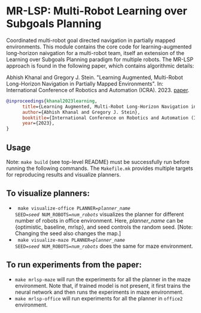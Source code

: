 # MR-LSP: Multi-Robot Learning over Subgoals Planning

Coordinated multi-robot goal directed navigation in partially mapped environments. This module contains the core code for learning-augmented long-horizon naivgation for a multi-robot team, itself an extension of the Learning over Subgoals Planning paradigm for multiple robots. The MR-LSP approach is found in the following paper, which contains algorithmic details:

Abhish Khanal and Gregory J. Stein. "Learning Augmented, Multi-Robot Long-Horizon Navigation in Partially Mapped Environments". In: International Conference of Robotics and Automation (ICRA). 2023. [paper](https://arxiv.org/abs/2303.16654).

```bibtex
@inproceedings{khanal2023learning,
      title={Learning Augmented, Multi-Robot Long-Horizon Navigation in Partially Mapped Environments}, 
      author={Abhish Khanal and Gregory J. Stein},
      booktitle={International Conference on Robotics and Automation (ICRA)}
      year={2023},
}
```

## Usage

Note: `make build` (see top-level README) must be successfully run before running the following commands.
The `Makefile.mk` provides multiple targets for reproducing results and visualize planners.
## To visualize planners:
- <code> make visualize-office PLANNER=*planner_name* SEED=*seed* NUM_ROBOTS=*num_robots*</code> visualizes the planner for different number of robots in office environment. Here, *planner_name* can be {optimistic, baseline, mrlsp}, and seed controls the random seed. [Note: Changing the seed also changes the map.]
- <code> make visualize-maze PLANNER=*planner_name* SEED=*seed* NUM_ROBOTS=*num_robots*</code> does the same for maze environment.

## To run experiments from the paper:

- `make mrlsp-maze` will run the experiments for all the planner in the maze environment. Note that, if trained model is not present, it first trains the neural network and then runs the experiments in maze environment. 
- `make mrlsp-office` will run experiments for all the planner in `office2` environment. 
